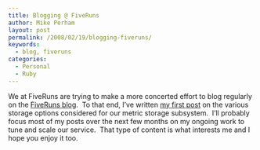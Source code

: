 ```yaml
---
title: Blogging @ FiveRuns
author: Mike Perham
layout: post
permalink: /2008/02/19/blogging-fiveruns/
keywords:
  - blog, fiveruns
categories:
  - Personal
  - Ruby
---
```

We at FiveRuns are trying to make a more concerted effort to blog regularly on the [FiveRuns blog][1].  To that end, I&#8217;ve written [my first post][2] on the various storage options considered for our metric storage subsystem.  I&#8217;ll probably focus most of my posts over the next few months on my ongoing work to tune and scale our service.  That type of content is what interests me and I hope you enjoy it too.

 [1]: http://blog.fiveruns.com/
 [2]: http://blog.fiveruns.com/2008/2/20/scaling-ruby-on-rails-activerecord